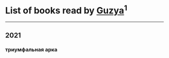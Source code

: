 # List of books read by [Guzya](https://www.facebook.com/profile.php?id=819285468208720)<sup>1</sup>
---

## 2021

### триумфальная арка



